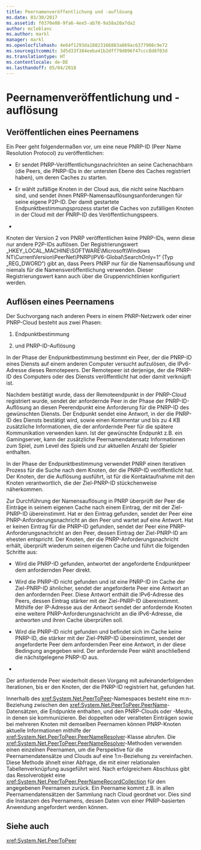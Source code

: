 ```yaml
---
title: Peernamenveröffentlichung und -auflösung
ms.date: 03/30/2017
ms.assetid: f0370e08-9fa6-4ee5-ab78-9a58a20a7da2
author: mcleblanc
ms.author: markl
manager: markl
ms.openlocfilehash: 4e64f1293da18823166883a869ac6377908c9e72
ms.sourcegitcommit: 3d5d33f384eeba41b2dff79d096f47ccc8d8f03d
ms.translationtype: HT
ms.contentlocale: de-DE
ms.lasthandoff: 05/04/2018
---
```

# <a name="peer-name-publication-and-resolution"></a>Peernamenveröffentlichung und -auflösung
## <a name="publishing-a-peer-name"></a>Veröffentlichen eines Peernamens  
 Ein Peer geht folgendermaßen vor, um eine neue PNRP-ID (Peer Name Resolution Protocol) zu veröffentlichen:  
  
-   Er sendet PNRP-Veröffentlichungsnachrichten an seine Cachenachbarn (die Peers, die PNRP-IDs in der untersten Ebene des Caches registriert haben), um deren Caches zu starten.  
  
-   Er wählt zufällige Knoten in der Cloud aus, die nicht seine Nachbarn sind, und sendet ihnen PNRP-Namensauflösungsanforderungen für seine eigene P2P-ID. Der damit gestartete Endpunktbestimmungsprozess startet die Caches von zufälligen Knoten in der Cloud mit der PNRP-ID des Veröffentlichungspeers.  
  
-  
  
 Knoten der Version 2 von PNRP veröffentlichen keine PNRP-IDs, wenn diese nur andere P2P-IDs auflösen. Der Registrierungswert „HKEY_LOCAL_MACHINE\SOFTWARE\Microsoft\Windows NT\CurrentVersion\PeerNet\PNRP\IPV6-Global\SearchOnly=1“ (Typ „REG_DWORD“) gibt an, dass Peers PNRP nur für die Namensauflösung und niemals für die Namensveröffentlichung verwenden. Dieser Registrierungswert kann auch über die Gruppenrichtlinien konfiguriert werden.  
  
## <a name="resolving-a-peer-name"></a>Auflösen eines Peernamens  
 Der Suchvorgang nach anderen Peers in einem PNRP-Netzwerk oder einer PNRP-Cloud besteht aus zwei Phasen:  
  
1.  Endpunktbestimmung  
  
2.  und PNRP-ID-Auflösung  
  
 In der Phase der Endpunktbestimmung bestimmt ein Peer, der die PNRP-ID eines Diensts auf einem anderen Computer versucht aufzulösen, die IPv6-Adresse dieses Remotepeers.  Der Remotepeer ist derjenige, der die PNRP-ID des Computers oder des Diensts veröffentlicht hat oder damit verknüpft ist.  
  
 Nachdem bestätigt wurde, dass der Remoteendpunkt in der PNRP-Cloud registriert wurde, sendet der anfordernde Peer in der Phase der PNRP-ID-Auflösung an diesen Peerendpunkt eine Anforderung für die PNRP-ID des gewünschten Diensts. Der Endpunkt sendet eine Antwort, in der die PNRP-ID des Diensts bestätigt wird, sowie einen Kommentar und bis zu 4 KB zusätzliche Informationen, die der anfordernde Peer für die spätere Kommunikation verwenden kann. Ist der gewünschte Endpunkt z.B. ein Gamingserver, kann der zusätzliche Peernamendatensatz Informationen zum Spiel, zum Level des Spiels und zur aktuellen Anzahl der Spieler enthalten.  
  
 In der Phase der Endpunktbestimmung verwendet PNRP einen iterativen Prozess für die Suche nach dem Knoten, der die PNRP-ID veröffentlicht hat. Der Knoten, der die Auflösung ausführt, ist für die Kontaktaufnahme mit den Knoten verantwortlich, die der Ziel-PNRP-ID stückchenweise näherkommen.  
  
 Zur Durchführung der Namensauflösung in PNRP überprüft der Peer die Einträge in seinem eigenen Cache nach einem Eintrag, der mit der Ziel-PNRP-ID übereinstimmt. Hat er den Eintrag gefunden, sendet der Peer eine PNRP-Anforderungsnachricht an den Peer und wartet auf eine Antwort. Hat er keinen Eintrag für die PNRP-ID gefunden, sendet der Peer eine PNRP-Anforderungsnachricht an den Peer, dessen Eintrag der Ziel-PNRP-ID am ehesten entspricht. Der Knoten, der die PNRP-Anforderungsnachricht erhält, überprüft wiederum seinen eigenen Cache und führt die folgenden Schritte aus:  
  
-   Wird die PNRP-ID gefunden, antwortet der angeforderte Endpunktpeer dem anfordernden Peer direkt.  
  
-   Wird die PNRP-ID nicht gefunden und ist eine PNRP-ID im Cache der Ziel-PNRP-ID ähnlicher, sendet der angeforderte Peer eine Antwort an den anfordernden Peer. Diese Antwort enthält die IPv6-Adresse des Peers, dessen Eintrag stärker mit der Ziel-PNRP-ID übereinstimmt. Mithilfe der IP-Adresse aus der Antwort sendet der anfordernde Knoten eine weitere PNRP-Anforderungsnachricht an die IPv6-Adresse, die antworten und ihren Cache überprüfen soll.  
  
-   Wird die PNRP-ID nicht gefunden und befindet sich im Cache keine PNRP-ID, die stärker mit der Ziel-PNRP-ID übereinstimmt, sendet der angeforderte Peer dem anfordernden Peer eine Antwort, in der diese Bedingung angegeben wird. Der anfordernde Peer wählt anschließend die nächstgelegene PNRP-ID aus.  
  
-  
  
 Der anfordernde Peer wiederholt diesen Vorgang mit aufeinanderfolgenden Iterationen, bis er den Knoten, der die PNRP-ID registriert hat, gefunden hat.  
  
 Innerhalb des <xref:System.Net.PeerToPeer>-Namespaces besteht eine m:n-Beziehung zwischen den <xref:System.Net.PeerToPeer.PeerName>- Datensätzen, die Endpunkte enthalten, und den PNRP-Clouds oder -Meshs, in denen sie kommunizieren. Bei doppelten oder veralteten Einträgen sowie bei mehreren Knoten mit demselben Peernamen können PNRP-Knoten aktuelle Informationen mithilfe der <xref:System.Net.PeerToPeer.PeerNameResolver>-Klasse abrufen. Die <xref:System.Net.PeerToPeer.PeerNameResolver>-Methoden verwenden einen einzelnen Peernamen, um die Perspektive für die Peernamendatensätze und Clouds auf eine 1:n-Beziehung zu vereinfachen. Diese Methode ähnelt einer Abfrage, die mit einer relationalen Tabellenverknüpfung ausgeführt wird. Nach erfolgreichem Abschluss gibt das Resolverobjekt eine <xref:System.Net.PeerToPeer.PeerNameRecordCollection> für den angegebenen Peernamen zurück.  Ein Peername kommt z.B. in allen Peernamendatensätzen der Sammlung nach Cloud geordnet vor. Dies sind die Instanzen des Peernamens, dessen Daten von einer PNRP-basierten Anwendung angefordert werden können.  
  
## <a name="see-also"></a>Siehe auch  
 <xref:System.Net.PeerToPeer>
